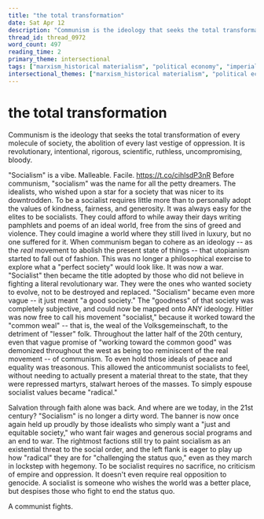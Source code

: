 ```yaml
---
title: "the total transformation"
date: Sat Apr 12
description: "Communism is the ideology that seeks the total transformation of every molecule of society, the abolition of every last vestige of oppression."
thread_id: thread_0972
word_count: 497
reading_time: 2
primary_theme: intersectional
tags: ["marxism_historical materialism", "political economy", "imperialism_colonialism", "cultural criticism", "organizational theory"]
intersectional_themes: ["marxism_historical materialism", "political economy", "imperialism_colonialism", "cultural criticism", "organizational theory"]
---
```


# the total transformation

Communism is the ideology that seeks the total transformation of every molecule of society, the abolition of every last vestige of oppression. It is revolutionary, intentional, rigorous, scientific, ruthless, uncompromising, bloody.

"Socialism" is a vibe. Malleable. Facile. https://t.co/cihlsdP3nR Before communism, "socialism" was the name for all the petty dreamers. The idealists, who wished upon a star for a society that was nicer to its downtrodden. To be a socialist requires little more than to personally adopt the values of kindness, fairness, and generosity. It was always easy for the elites to be socialists. They could afford to while away their days writing pamphlets and poems of an ideal world, free from the sins of greed and violence. They could imagine a world where they still lived in luxury, but no one suffered for it. When communism began to cohere as an ideology -- as the *real* movement to abolish the present state of things -- that utopianism started to fall out of fashion. This was no longer a philosophical exercise to explore what a "perfect society" would look like. It was now a war. "Socialist" then became the title adopted by those who did not believe in fighting a literal revolutionary war. They were the ones who wanted society to evolve, not to be destroyed and replaced. "Socialism" became even more vague -- it just meant "a good society." The "goodness" of that society was completely subjective, and could now be mapped onto ANY ideology. Hitler was now free to call his movement "socialist," because it worked toward the "common weal" -- that is, the weal of the Volksgemeinschaft, to the detriment of "lesser" folk. Throughout the latter half of the 20th century, even that vague promise of "working toward the common good" was demonized throughout the west as being too reminiscent of the real movement -- of communism. To even hold those ideals of peace and equality was treasonous. This allowed the anticommunist socialists to feel, without needing to actually present a material threat to the state, that they were repressed martyrs, stalwart heroes of the masses. To simply espouse socialist values became "radical."

Salvation through faith alone was back. And where are we today, in the 21st century? "Socialism" is no longer a dirty word. The banner is now once again held up proudly by those idealists who simply want a "just and equitable society," who want fair wages and generous social programs and an end to war. The rightmost factions still try to paint socialism as an existential threat to the social order, and the left flank is eager to play up how "radical" they are for "challenging the status quo," even as they march in lockstep with hegemony. To be socialist requires no sacrifice, no criticism of empire and oppression. It doesn't even require real opposition to genocide. A socialist is someone who wishes the world was a better place, but despises those who fight to end the status quo.

A communist fights.